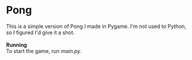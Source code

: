 # Pong
This is a simple version of Pong I made in Pygame. I'm not used to Python, so I figured I'd give it a shot.
\
\
**Running**
\
To start the game, run *main.py*.